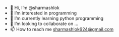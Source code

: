 - 👋 Hi, I’m @sharmashlok
- 👀 I’m interested in programming
- 🌱 I’m currently learning python programming
- 💞️ I’m looking to collaborate on ...
- 📫 How to reach me sharmashlok624@gmail.com

<!---
sharmashlok/sharmashlok is a ✨ special ✨ repository because its `README.md` (this file) appears on your GitHub profile.
You can click the Preview link to take a look at your changes.
--->
